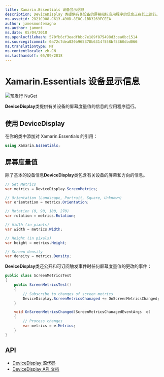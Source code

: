 ```yaml
---
title: Xamarin.Essentials 设备显示信息
description: DeviceDisplay 类提供有关设备的屏幕指标应用程序的信息正在其上运行。
ms.assetid: 2821C908-C613-490D-8E8C-1BD3269FCEEA
author: jamesmontemagno
ms.author: jamont
ms.date: 05/04/2018
ms.openlocfilehash: 570fb6cf3eadfbbc7e189f875498d3cea0bc1514
ms.sourcegitcommit: 0a72c7dea020b965378b6314f558bf5360dbd066
ms.translationtype: MT
ms.contentlocale: zh-CN
ms.lasthandoff: 05/09/2018
---
```

# <a name="xamarinessentials-device-display-information"></a>Xamarin.Essentials 设备显示信息

![预发行 NuGet](~/media/shared/pre-release.png)

**DeviceDisplay**类提供有关设备的屏幕度量值的信息的应用程序运行。

## <a name="using-devicedisplay"></a>使用 DeviceDisplay

在你的类中添加对 Xamarin.Essentials 的引用：

```csharp
using Xamarin.Essentials;
```

## <a name="screen-metrics"></a>屏幕度量值

除了基本的设备信息**DeviceDisplay**类包含有关设备的屏幕和方向的信息。

```csharp
// Get Metrics
var metrics = DeviceDisplay.ScreenMetrics;

// Orientation (Landscape, Portrait, Square, Unknown)
var orientation = metrics.Orientation;

// Rotation (0, 90, 180, 270)
var rotation = metrics.Rotation;

// Width (in pixels)
var width = metrics.Width;

// Height (in pixels)
var height = metrics.Height;

// Screen density
var density = metrics.Density;
```

**DeviceDisplay**类还公开和可订阅触发事件时任何屏幕度量值的更改的事件：

```csharp
public class ScreenMetricsTest
{
    public ScreenMetricsTest()
    {
        // Subscribe to changes of screen metrics
        DeviceDisplay.ScreenMetricsChanaged += OnScreenMetricsChanged;
    }

    void OnScreenMetricsChanged(ScreenMetricsChanagedEventArgs  e)
    {
        // Process changes
        var metrics = e.Metrics;
    }
}
```

## <a name="api"></a>API

- [DeviceDisplay 源代码](https://github.com/xamarin/Essentials/tree/master/Essentials/DeviceDisplay)
- [DeviceDisplay API 文档](xref:Xamarin.Essentials.DeviceDisplay)
